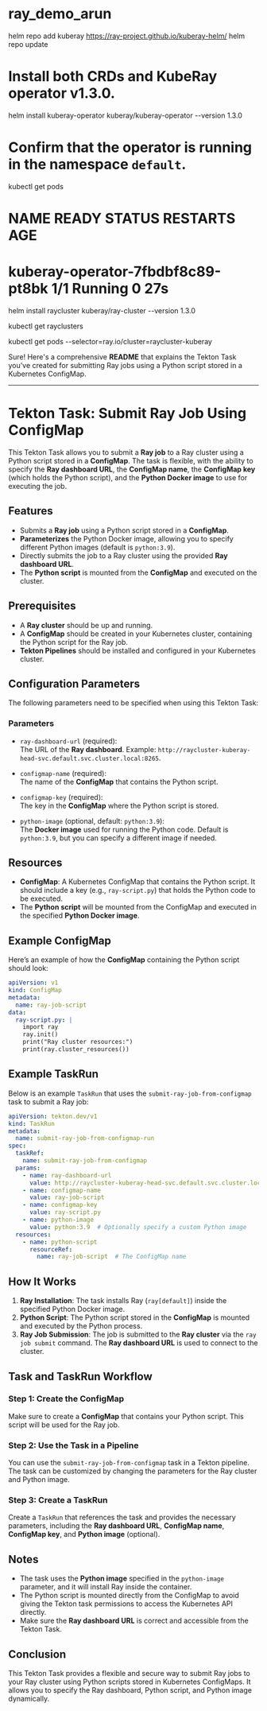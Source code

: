 # ray_demo_arun
helm repo add kuberay https://ray-project.github.io/kuberay-helm/
helm repo update

# Install both CRDs and KubeRay operator v1.3.0.
helm install kuberay-operator kuberay/kuberay-operator --version 1.3.0

# Confirm that the operator is running in the namespace `default`.
kubectl get pods
# NAME                                READY   STATUS    RESTARTS   AGE
# kuberay-operator-7fbdbf8c89-pt8bk   1/1     Running   0          27s


helm install raycluster kuberay/ray-cluster --version 1.3.0

kubectl get rayclusters


kubectl get pods --selector=ray.io/cluster=raycluster-kuberay



Sure! Here's a comprehensive **README** that explains the Tekton Task you’ve created for submitting Ray jobs using a Python script stored in a Kubernetes ConfigMap.

---

# Tekton Task: Submit Ray Job Using ConfigMap

This Tekton Task allows you to submit a **Ray job** to a Ray cluster using a Python script stored in a **ConfigMap**. The task is flexible, with the ability to specify the **Ray dashboard URL**, the **ConfigMap name**, the **ConfigMap key** (which holds the Python script), and the **Python Docker image** to use for executing the job.

## Features
- Submits a **Ray job** using a Python script stored in a **ConfigMap**.
- **Parameterizes** the Python Docker image, allowing you to specify different Python images (default is `python:3.9`).
- Directly submits the job to a Ray cluster using the provided **Ray dashboard URL**.
- The **Python script** is mounted from the **ConfigMap** and executed on the cluster.

## Prerequisites
- A **Ray cluster** should be up and running.
- A **ConfigMap** should be created in your Kubernetes cluster, containing the Python script for the Ray job.
- **Tekton Pipelines** should be installed and configured in your Kubernetes cluster.

## Configuration Parameters

The following parameters need to be specified when using this Tekton Task:

### Parameters

- `ray-dashboard-url` (required):  
  The URL of the **Ray dashboard**. Example: `http://raycluster-kuberay-head-svc.default.svc.cluster.local:8265`.

- `configmap-name` (required):  
  The name of the **ConfigMap** that contains the Python script.

- `configmap-key` (required):  
  The key in the **ConfigMap** where the Python script is stored.

- `python-image` (optional, default: `python:3.9`):  
  The **Docker image** used for running the Python code. Default is `python:3.9`, but you can specify a different image if needed.

## Resources

- **ConfigMap**: A Kubernetes ConfigMap that contains the Python script. It should include a key (e.g., `ray-script.py`) that holds the Python code to be executed.
- The **Python script** will be mounted from the ConfigMap and executed in the specified **Python Docker image**.

## Example ConfigMap

Here’s an example of how the **ConfigMap** containing the Python script should look:

```yaml
apiVersion: v1
kind: ConfigMap
metadata:
  name: ray-job-script
data:
  ray-script.py: |
    import ray
    ray.init()
    print("Ray cluster resources:")
    print(ray.cluster_resources())
```

## Example TaskRun

Below is an example `TaskRun` that uses the `submit-ray-job-from-configmap` task to submit a Ray job:

```yaml
apiVersion: tekton.dev/v1
kind: TaskRun
metadata:
  name: submit-ray-job-from-configmap-run
spec:
  taskRef:
    name: submit-ray-job-from-configmap
  params:
    - name: ray-dashboard-url
      value: http://raycluster-kuberay-head-svc.default.svc.cluster.local:8265
    - name: configmap-name
      value: ray-job-script
    - name: configmap-key
      value: ray-script.py
    - name: python-image
      value: python:3.9  # Optionally specify a custom Python image
  resources:
    - name: python-script
      resourceRef:
        name: ray-job-script  # The ConfigMap name
```

## How It Works

1. **Ray Installation**: The task installs Ray (`ray[default]`) inside the specified Python Docker image.
2. **Python Script**: The Python script stored in the **ConfigMap** is mounted and executed by the Python process.
3. **Ray Job Submission**: The job is submitted to the **Ray cluster** via the `ray job submit` command. The **Ray dashboard URL** is used to connect to the cluster.

## Task and TaskRun Workflow

### Step 1: Create the ConfigMap
Make sure to create a **ConfigMap** that contains your Python script. This script will be used for the Ray job.

### Step 2: Use the Task in a Pipeline
You can use the `submit-ray-job-from-configmap` task in a Tekton pipeline. The task can be customized by changing the parameters for the Ray cluster and Python image.

### Step 3: Create a TaskRun
Create a `TaskRun` that references the task and provides the necessary parameters, including the **Ray dashboard URL**, **ConfigMap name**, **ConfigMap key**, and **Python image** (optional).

## Notes

- The task uses the **Python image** specified in the `python-image` parameter, and it will install Ray inside the container.
- The Python script is mounted directly from the ConfigMap to avoid giving the Tekton task permissions to access the Kubernetes API directly.
- Make sure the **Ray dashboard URL** is correct and accessible from the Tekton Task.

## Conclusion

This Tekton Task provides a flexible and secure way to submit Ray jobs to your Ray cluster using Python scripts stored in Kubernetes ConfigMaps. It allows you to specify the Ray dashboard, Python script, and Python image dynamically.















